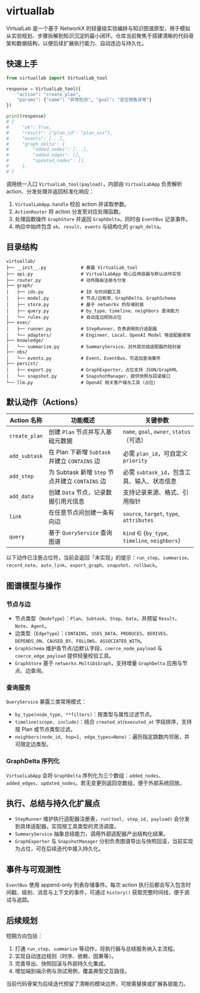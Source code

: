 # virtuallab

VirtualLab 是一个基于 NetworkX 的轻量级实验编排与知识图谱原型，用于模拟从实验规划、步骤拆解到知识沉淀的最小闭环。仓库当前聚焦于搭建清晰的代码骨架和数据结构，以便后续扩展执行能力、自动连边与持久化。

## 快速上手

```python
from virtuallab import VirtualLab_tool

response = VirtualLab_tool({
    "action": "create_plan",
    "params": {"name": "异常检测", "goal": "定位销售异常"}
})

print(response)
# {
#     "ok": True,
#     "result": {"plan_id": "plan_xxx"},
#     "events": [...],
#     "graph_delta": {
#         "added_nodes": [...],
#         "added_edges": [],
#         "updated_nodes": [],
#     },
# }
```

调用统一入口 `VirtualLab_tool(payload)`，内部由 `VirtualLabApp` 负责解析 action、分发处理并返回标准化响应：

1. `VirtualLabApp.handle` 校验 action 并读取参数。
2. `ActionRouter` 将 action 分发至对应处理函数。
3. 处理函数操作 `GraphStore` 并返回 `GraphDelta`，同时由 `EventBus` 记录事件。
4. 响应中始终包含 `ok`、`result`、`events` 与结构化的 `graph_delta`。

## 目录结构

```
virtuallab/
├── __init__.py             # 暴露 VirtualLab_tool
├── api.py                  # VirtualLabApp 核心应用容器与默认动作实现
├── router.py               # 动作路由注册与分发
├── graph/
│   ├── ids.py              # ID 与时间戳工具
│   ├── model.py            # 节点/边枚举、GraphDelta、GraphSchema
│   ├── store.py            # 基于 networkx 的存储封装
│   ├── query.py            # by_type、timeline、neighbors 查询能力
│   └── rules.py            # 自动连边规则占位
├── exec/
│   ├── runner.py           # StepRunner，负责调用执行适配器
│   └── adapters/           # Engineer、Local、OpenAI Model 等适配器骨架
├── knowledge/
│   └── summarize.py        # SummaryService，对外部总结适配器的轻封装
├── obs/
│   └── events.py           # Event、EventBus，可追加查询事件
├── persist/
│   ├── export.py           # GraphExporter，占位支持 JSON/GraphML
│   └── snapshot.py         # SnapshotManager，提供快照与回滚接口
└── llm.py                  # OpenAI 相关客户端与工具（占位）
```

## 默认动作（Actions）

| Action 名称      | 功能概述 | 关键参数 |
|------------------|----------|----------|
| `create_plan`    | 创建 `Plan` 节点并写入基础元数据 | `name`, `goal`, `owner`, `status`（可选） |
| `add_subtask`    | 在 Plan 下新增 `Subtask` 并建立 `CONTAINS` 边 | 必需 `plan_id`，可自定义 `priority` |
| `add_step`       | 为 Subtask 新增 `Step` 节点并建立 `CONTAINS` 边 | 必需 `subtask_id`，包含工具、输入、状态信息 |
| `add_data`       | 创建 `Data` 节点，记录数据引用元信息 | 支持记录来源、格式、引用指针 |
| `link`           | 在任意节点间创建一条有向边 | `source`, `target`, `type`, `attributes` |
| `query`          | 基于 `QueryService` 查询图谱 | `kind` ∈ {`by_type`, `timeline`, `neighbors`} |

以下动作已注册占位符，当前会返回「未实现」的提示：`run_step`、`summarize`、`record_note`、`auto_link`、`export_graph`、`snapshot`、`rollback`。

## 图谱模型与操作

### 节点与边

- 节点类型（`NodeType`）：`Plan`、`Subtask`、`Step`、`Data`，并预留 `Result`、`Note`、`Agent`。
- 边类型（`EdgeType`）：`CONTAINS`、`USES_DATA`、`PRODUCES`、`DERIVES`、`DEPENDS_ON`、`CAUSED_BY`、`FOLLOWS`、`ASSOCIATED_WITH`。
- `GraphSchema` 维护各节点/边默认字段，`coerce_node_payload` 与 `coerce_edge_payload` 提供轻量校验工具。
- `GraphStore` 基于 `networkx.MultiDiGraph`，支持增量 `GraphDelta` 应用与节点、边查询。

### 查询服务

`QueryService` 暴露三类常用模式：

- `by_type(node_type, **filters)`：按类型与属性过滤节点。
- `timeline(scope, include)`：结合 `created_at`/`executed_at` 字段排序，支持按 Plan 或节点类型过滤。
- `neighbors(node_id, hop=1, edge_types=None)`：遍历指定跳数内邻居，并可限定边类型。

### GraphDelta 序列化

`VirtualLabApp` 会将 `GraphDelta` 序列化为三个数组：`added_nodes`、`added_edges`、`updated_nodes`。若无变更则返回空数组，便于外部系统回放。

## 执行、总结与持久化扩展点

- `StepRunner` 维护执行适配器注册表，`run(tool, step_id, payload)` 会分发到具体适配器，实现按工具类型的灵活调度。
- `SummaryService` 抽象总结能力，调用外部适配器产出结构化结果。
- `GraphExporter` 与 `SnapshotManager` 分别负责图谱导出与快照回滚，当前实现为占位，可在后续迭代中接入持久化。

## 事件与可观测性

`EventBus` 使用 append-only 列表存储事件。每次 action 执行后都会写入包含时间戳、级别、消息与上下文的事件，可通过 `history()` 获取完整时间线，便于调试与追踪。

## 后续规划

短期方向包括：

1. 打通 `run_step`、`summarize` 等动作，将执行器与总结服务纳入主流程。
2. 实现自动连边规则（时序、依赖、因果等）。
3. 完善导出、快照回滚与外部持久化集成。
4. 增加端到端示例与测试用例，覆盖典型交互路径。

当前代码骨架为后续迭代预留了清晰的模块边界，可按需替换或扩展各层能力。
